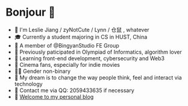 # Bonjour 👋

- :hamster: I'm Leslie Jiang / zyNotCute / Lynn / 仓鼠 , whatever
- :mortar_board: Currently a student majoring in CS in HUST, China
- :briefcase: A member of @BingyanStudio FE Group
- :page_facing_up: Previously paticipated in Olympiad of Informatics, algorithm lover
- :book: Learning front-end development, cybersecurity and Web3
- :movie_camera: Cinema fans, especially for indie movies
- 🏳️‍🌈 Gender non-binary
- :speech_balloon: My dream is to change the way people think, feel and interact via technology
- :penguin: Contact me via QQ: 2059433635 if necessary
- :postbox: [Welcome to my personal blog](https://zynotcute.github.io/)
